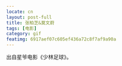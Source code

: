 ```yaml
---
locate: cn
layout: post-full
title: 张柏芝&莫文蔚
tags: [电影]
category: gif
featimg: 6917aef07c605ef436a72c8f7af9a90a
---
```


出自星爷电影《少林足球》。